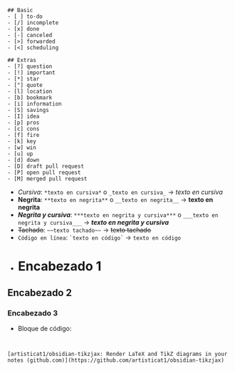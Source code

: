 ```
## Basic
- [ ] to-do
- [/] incomplete
- [x] done
- [-] canceled
- [>] forwarded
- [<] scheduling

## Extras
- [?] question
- [!] important
- [*] star
- ["] quote
- [l] location
- [b] bookmark
- [i] information
- [S] savings
- [I] idea
- [p] pros
- [c] cons
- [f] fire
- [k] key
- [w] win
- [u] up
- [d] down
- [D] draft pull request
- [P] open pull request
- [M] merged pull request
```


- *Cursiva*: `*texto en cursiva*` o `_texto en cursiva_` → *texto en cursiva*
- **Negrita**: `**texto en negrita**` o `__texto en negrita__` → **texto en negrita**
- ***Negrita y cursiva***: `***texto en negrita y cursiva***` o `___texto en negrita y cursiva___` → ***texto en negrita y cursiva***
- ~~Tachado~~: `~~texto tachado~~` → ~~texto tachado~~
- `Código en línea`: `` `texto en código` `` → `texto en código`
- # Encabezado 1
## Encabezado 2
### Encabezado 3

- Bloque de código:
  ```markdown
```

[artisticat1/obsidian-tikzjax: Render LaTeX and TikZ diagrams in your notes (github.com)](https://github.com/artisticat1/obsidian-tikzjax)
